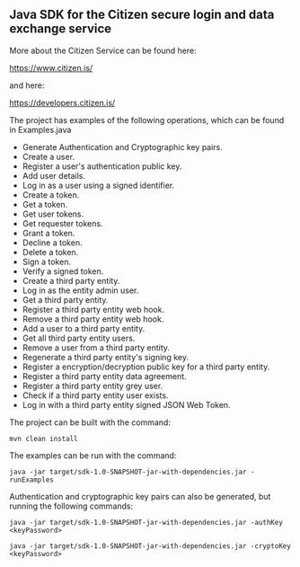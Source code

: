 ## Java SDK for the Citizen secure login and data exchange service

More about the Citizen Service can be found here:

  https://www.citizen.is/

and here:

  https://developers.citizen.is/

The project has examples of the following operations, which can be found in Examples.java

  - Generate Authentication and Cryptographic key pairs.
  - Create a user.
  - Register a user's authentication public key.
  - Add user details.
  - Log in as a user using a signed identifier.
  - Create a token.
  - Get a token.
  - Get user tokens.
  - Get requester tokens.
  - Grant a token.
  - Decline a token.
  - Delete a token.
  - Sign a token.
  - Verify a signed token.
  - Create a third party entity.
  - Log in as the entity admin user.
  - Get a third party entity.
  - Register a third party entity web hook.
  - Remove a third party entity web hook.
  - Add a user to a third party entity.
  - Get all third party entity users.
  - Remove a user from a third party entity.
  - Regenerate a third party entity's signing key.
  - Register a encryption/decryption public key for a third party entity.
  - Register a third party entity data agreement.
  - Register a third party entity grey user.
  - Check if a third party entity user exists.
  - Log in with a third party entity signed JSON Web Token.

The project can be built with the command:

```
mvn clean install
```

The examples can be run with the command:

```
java -jar target/sdk-1.0-SNAPSHOT-jar-with-dependencies.jar -runExamples
```

Authentication and cryptographic key pairs can also be generated, but running the following commands:


```
java -jar target/sdk-1.0-SNAPSHOT-jar-with-dependencies.jar -authKey <keyPassword>
```

```
java -jar target/sdk-1.0-SNAPSHOT-jar-with-dependencies.jar -cryptoKey <keyPassword>
```
